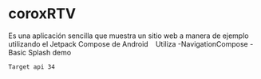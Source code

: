 # coroxRTV
Es una aplicación sencilla que muestra un sitio web a manera de ejemplo utilizando el Jetpack Compose de Android
`` ``
Utiliza 
-NavigationCompose
-Basic Splash demo
````
Target api 34
